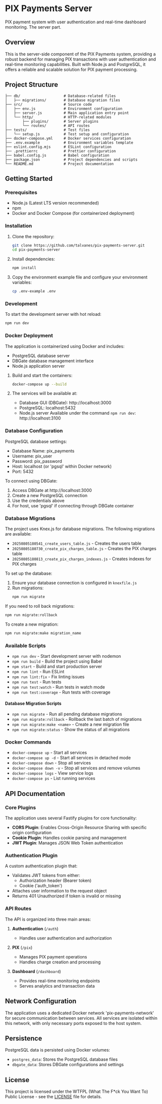 # PIX Payments Server

PIX payment system with user authentication and real-time dashboard monitoring. The server part.

## Overview

This is the server-side component of the PIX Payments system, providing a robust backend for managing PIX transactions with user authentication and real-time monitoring capabilities. Built with Node.js and PostgreSQL, it offers a reliable and scalable solution for PIX payment processing.

## Project Structure

```
├── db/                    # Database-related files
│   ├── migrations/        # Database migration files
├── src/                   # Source code
│   ├── env.js             # Environment configuration
│   ├── server.js          # Main application entry point
│   └── http/              # HTTP-related modules
│       ├── plugins/       # Server plugins
│       └── routes/        # API routes
├── tests/                 # Test files
│   └── setup.js           # Test setup and configuration
├── docker-compose.yml     # Docker services configuration
├── .env.example           # Environment variables template
├── eslint.config.mjs      # ESLint configuration
├── .prettierrc            # Prettier configuration
├── babel.config.js        # Babel configuration
├── package.json           # Project dependencies and scripts
└── README.md              # Project documentation
```

## Getting Started

### Prerequisites

- Node.js (Latest LTS version recommended)
- npm
- Docker and Docker Compose (for containerized deployment)

### Installation

1. Clone the repository:
   ```bash
   git clone https://github.com/talvanes/pix-payments-server.git
   cd pix-payments-server
   ```

2. Install dependencies:
   ```bash
   npm install
   ```

3. Copy the environment example file and configure your environment variables:
   ```bash
   cp .env-example .env
   ```

### Development

To start the development server with hot reload:
```bash
npm run dev
```

### Docker Deployment

The application is containerized using Docker and includes:
- PostgreSQL database server
- DBGate database management interface
- Node.js application server

1. Build and start the containers:
   ```bash
   docker-compose up --build
   ```

2. The services will be available at:
   - Database GUI (DBGate): http://localhost:3000
   - PostgreSQL: localhost:5432
   - Node.js server
     Available under the command `npm run dev`: http://localhost:3100

### Database Configuration

PostgreSQL database settings:
- Database Name: pix_payments
- Username: pix_user
- Password: pix_password
- Host: localhost (or 'pgsql' within Docker network)
- Port: 5432

To connect using DBGate:
1. Access DBGate at http://localhost:3000
2. Create a new PostgreSQL connection
3. Use the credentials above
4. For host, use 'pgsql' if connecting through DBGate container

### Database Migrations

The project uses Knex.js for database migrations. The following migrations are available:

- `20250805180541_create_users_table.js` - Creates the users table
- `20250805180730_create_pix_charges_table.js` - Creates the PIX charges table
- `20250805180813_create_pix_charges_indexes.js` - Creates indexes for PIX charges

To set up the database:

1. Ensure your database connection is configured in `knexfile.js`
2. Run migrations:
   ```bash
   npm run migrate
   ```

If you need to roll back migrations:
```bash
npm run migrate:rollback
```

To create a new migration:
```bash
npm run migrate:make migration_name
```

### Available Scripts

- `npm run dev` - Start development server with nodemon
- `npm run build` - Build the project using Babel
- `npm start` - Build and start production server
- `npm run lint` - Run ESLint
- `npm run lint:fix` - Fix linting issues
- `npm run test` - Run tests
- `npm run test:watch` - Run tests in watch mode
- `npm run test:coverage` - Run tests with coverage

#### Database Migration Scripts

- `npm run migrate` - Run all pending database migrations
- `npm run migrate:rollback` - Rollback the last batch of migrations
- `npm run migrate:make <name>` - Create a new migration file
- `npm run migrate:status` - Show the status of all migrations

### Docker Commands

- `docker-compose up` - Start all services
- `docker-compose up -d` - Start all services in detached mode
- `docker-compose down` - Stop all services
- `docker-compose down -v` - Stop all services and remove volumes
- `docker-compose logs` - View service logs
- `docker-compose ps` - List running services

## API Documentation

### Core Plugins

The application uses several Fastify plugins for core functionality:

- **CORS Plugin**: Enables Cross-Origin Resource Sharing with specific origin configuration
- **Cookie Plugin**: Handles cookie parsing and management
- **JWT Plugin**: Manages JSON Web Token authentication

### Authentication Plugin

A custom authentication plugin that:
- Validates JWT tokens from either:
  - Authorization header (Bearer token)
  - Cookie ('auth_token')
- Attaches user information to the request object
- Returns 401 Unauthorized if token is invalid or missing

### API Routes

The API is organized into three main areas:

1. **Authentication** (`/auth`)
   - Handles user authentication and authorization

2. **PIX** (`/pix`)
   - Manages PIX payment operations
   - Handles charge creation and processing

3. **Dashboard** (`/dashboard`)
   - Provides real-time monitoring endpoints
   - Serves analytics and transaction data

## Network Configuration

The application uses a dedicated Docker network 'pix-payments-network' for secure communication between services. All services are isolated within this network, with only necessary ports exposed to the host system.

## Persistence

PostgreSQL data is persisted using Docker volumes:
- `postgres_data`: Stores the PostgreSQL database files
- `dbgate_data`: Stores DBGate configurations and settings

## License

This project is licensed under the WTFPL (What The F*ck You Want To) Public License - see the [LICENSE](LICENSE) file for details.
